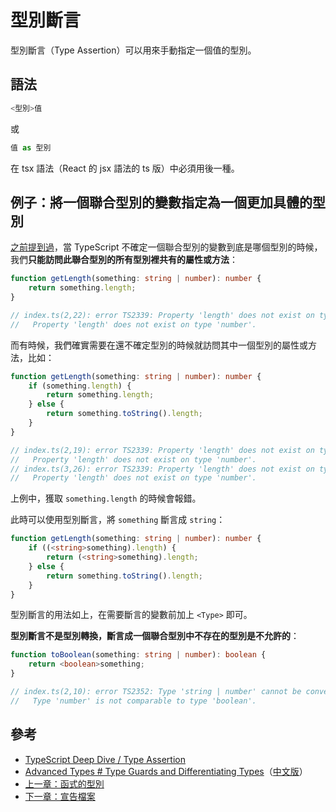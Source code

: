 # 型別斷言

型別斷言（Type Assertion）可以用來手動指定一個值的型別。

## 語法

```typescript
<型別>值
```

或

```typescript
值 as 型別
```

在 tsx 語法（React 的 jsx 語法的 ts 版）中必須用後一種。

## 例子：將一個聯合型別的變數指定為一個更加具體的型別

[之前提到過](union-types.md#訪問聯合型別的屬性或方法)，當 TypeScript 不確定一個聯合型別的變數到底是哪個型別的時候，我們**只能訪問此聯合型別的所有型別裡共有的屬性或方法**：

```typescript
function getLength(something: string | number): number {
    return something.length;
}

// index.ts(2,22): error TS2339: Property 'length' does not exist on type 'string | number'.
//   Property 'length' does not exist on type 'number'.
```

而有時候，我們確實需要在還不確定型別的時候就訪問其中一個型別的屬性或方法，比如：

```typescript
function getLength(something: string | number): number {
    if (something.length) {
        return something.length;
    } else {
        return something.toString().length;
    }
}

// index.ts(2,19): error TS2339: Property 'length' does not exist on type 'string | number'.
//   Property 'length' does not exist on type 'number'.
// index.ts(3,26): error TS2339: Property 'length' does not exist on type 'string | number'.
//   Property 'length' does not exist on type 'number'.
```

上例中，獲取 `something.length` 的時候會報錯。

此時可以使用型別斷言，將 `something` 斷言成 `string`：

```typescript
function getLength(something: string | number): number {
    if ((<string>something).length) {
        return (<string>something).length;
    } else {
        return something.toString().length;
    }
}
```

型別斷言的用法如上，在需要斷言的變數前加上 `<Type>` 即可。

**型別斷言不是型別轉換，斷言成一個聯合型別中不存在的型別是不允許的**：

```typescript
function toBoolean(something: string | number): boolean {
    return <boolean>something;
}

// index.ts(2,10): error TS2352: Type 'string | number' cannot be converted to type 'boolean'.
//   Type 'number' is not comparable to type 'boolean'.
```

## 參考

* [TypeScript Deep Dive / Type Assertion](https://basarat.gitbooks.io/typescript/content/docs/types/type-assertion.html)
* [Advanced Types \# Type Guards and Differentiating Types](http://www.typescriptlang.org/docs/handbook/advanced-types.html#type-guards-and-differentiating-types)（[中文版](https://zhongsp.gitbooks.io/typescript-handbook/content/doc/handbook/Advanced%20Types.html#型別保護與區分類型（type-guards-and-differentiating-types）)）
* [上一章：函式的型別](type-of-function.md)
* [下一章：宣告檔案](declaration-files.md)

